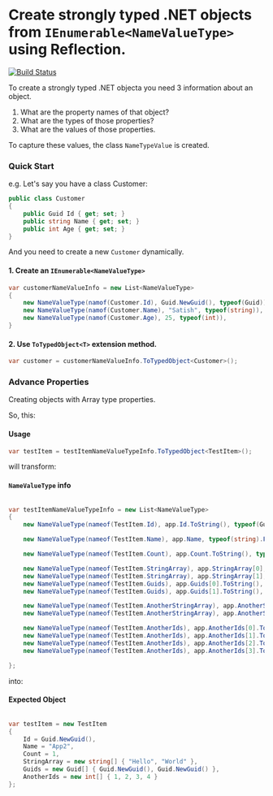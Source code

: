 # Create strongly typed .NET objects from ````IEnumerable<NameValueType>```` using Reflection.

[![Build Status](https://travis-ci.org/iSatishYadav/NameValueType.svg?branch=master)](https://travis-ci.org/iSatishYadav/NameValueType)

To create a strongly typed .NET objecta you need 3 information about an object.
1. What are the property names of that object?
2. What are the types of those properties?
3. What are the values of those properties.


To capture these values, the class ````NameTypeValue```` is created.
### Quick Start
e.g. Let's say you have a class Customer:

```` C#
public class Customer
{
	public Guid Id { get; set; }
	public string Name { get; set; }
	public int Age { get; set; }
}
````

And you need to create a new ````Customer```` dynamically.

#### 1. Create an ````IEnumerable<NameValueType>````

```` C#
var customerNameValueInfo = new List<NameValueType>
{
	new NameValueType(namof(Customer.Id), Guid.NewGuid(), typeof(Guid)),
	new NameValueType(namof(Customer.Name), "Satish", typeof(string)),
	new NameValueType(namof(Customer.Age), 25, typeof(int)),
}
````

#### 2. Use ````ToTypedObject<T>```` extension method.

```` C#
var customer = customerNameValueInfo.ToTypedObject<Customer>();
````

### Advance Properties

Creating objects with Array type properties.

So, this:

#### Usage
```` C#
var testItem = testItemNameValueTypeInfo.ToTypedObject<TestItem>();
````

will transform:

#### ````NameValueType```` info
```` C#

var testItemNameValueTypeInfo = new List<NameValueType>
{
	new NameValueType(nameof(TestItem.Id), app.Id.ToString(), typeof(Guid).FullName),

	new NameValueType(nameof(TestItem.Name), app.Name, typeof(string).FullName),

	new NameValueType(nameof(TestItem.Count), app.Count.ToString(), typeof(int).FullName),

	new NameValueType(nameof(TestItem.StringArray), app.StringArray[0], typeof(string).FullName),
	new NameValueType(nameof(TestItem.StringArray), app.StringArray[1], typeof(string).FullName),
	new NameValueType(nameof(TestItem.Guids), app.Guids[0].ToString(), typeof(Guid).FullName),
	new NameValueType(nameof(TestItem.Guids), app.Guids[1].ToString(), typeof(Guid).FullName),

	new NameValueType(nameof(TestItem.AnotherStringArray), app.AnotherStringArray[0], typeof(string).FullName),
	new NameValueType(nameof(TestItem.AnotherStringArray), app.AnotherStringArray[1], typeof(string).FullName),

	new NameValueType(nameof(TestItem.AnotherIds), app.AnotherIds[0].ToString(), typeof(int).FullName),
	new NameValueType(nameof(TestItem.AnotherIds), app.AnotherIds[1].ToString(), typeof(int).FullName),
	new NameValueType(nameof(TestItem.AnotherIds), app.AnotherIds[2].ToString(), typeof(int).FullName),
	new NameValueType(nameof(TestItem.AnotherIds), app.AnotherIds[3].ToString(), typeof(int).FullName),

};
````

into:

#### Expected Object

```` C#

var testItem = new TestItem
{
	Id = Guid.NewGuid(),
	Name = "App2",
	Count = 1,
	StringArray = new string[] { "Hello", "World" },
	Guids = new Guid[] { Guid.NewGuid(), Guid.NewGuid() },                
	AnotherIds = new int[] { 1, 2, 3, 4 }
};
````
